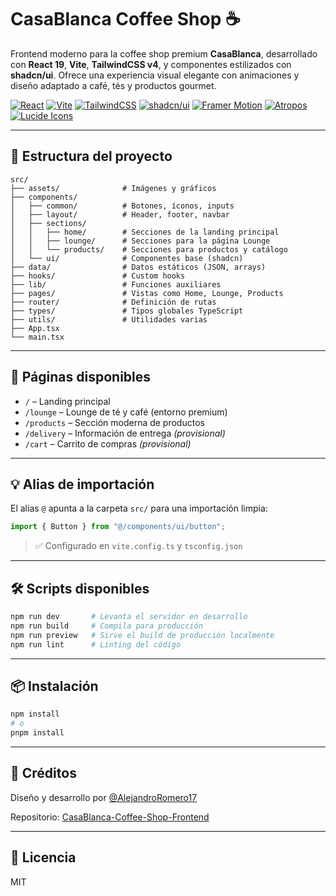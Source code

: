 # CasaBlanca Coffee Shop ☕️

Frontend moderno para la coffee shop premium **CasaBlanca**, desarrollado con **React 19**, **Vite**, **TailwindCSS v4**, y componentes estilizados con **shadcn/ui**. Ofrece una experiencia visual elegante con animaciones y diseño adaptado a café, tés y productos gourmet.

[![React](https://img.shields.io/badge/React-19-61DAFB?style=for-the-badge&logo=react&logoColor=black)](https://react.dev/)
[![Vite](https://img.shields.io/badge/Vite-6-646CFF?style=for-the-badge&logo=vite&logoColor=white)](https://vitejs.dev/)
[![TailwindCSS](https://img.shields.io/badge/TailwindCSS-4-38B2AC?style=for-the-badge&logo=tailwind-css&logoColor=white)](https://tailwindcss.com/)
[![shadcn/ui](https://img.shields.io/badge/shadcn/ui-modern%20UI-000000?style=for-the-badge)](https://ui.shadcn.com/)
[![Framer Motion](https://img.shields.io/badge/Framer_Motion-animations-black?style=for-the-badge&logo=framer&logoColor=white)](https://www.framer.com/motion/)
[![Atropos](https://img.shields.io/badge/Atropos-3D_effects-6C63FF?style=for-the-badge)](https://atroposjs.com/)
[![Lucide Icons](https://img.shields.io/badge/Lucide-icons-FFD700?style=for-the-badge&logo=lucide&logoColor=black)](https://lucide.dev/)

---

## 📁 Estructura del proyecto

```
src/
├── assets/              # Imágenes y gráficos
├── components/
│   ├── common/          # Botones, íconos, inputs
│   ├── layout/          # Header, footer, navbar
│   ├── sections/
│   │   ├── home/        # Secciones de la landing principal
│   │   ├── lounge/      # Secciones para la página Lounge
│   │   └── products/    # Secciones para productos y catálogo
│   └── ui/              # Componentes base (shadcn)
├── data/                # Datos estáticos (JSON, arrays)
├── hooks/               # Custom hooks
├── lib/                 # Funciones auxiliares
├── pages/               # Vistas como Home, Lounge, Products
├── router/              # Definición de rutas
├── types/               # Tipos globales TypeScript
├── utils/               # Utilidades varias
├── App.tsx
└── main.tsx
```

---

## 🧭 Páginas disponibles

- `/` – Landing principal
- `/lounge` – Lounge de té y café (entorno premium)
- `/products` – Sección moderna de productos
- `/delivery` – Información de entrega *(provisional)*
- `/cart` – Carrito de compras *(provisional)*

---

## 💡 Alias de importación

El alias `@` apunta a la carpeta `src/` para una importación limpia:

```ts
import { Button } from "@/components/ui/button";
```

> ✅ Configurado en `vite.config.ts` y `tsconfig.json`

---

## 🛠️ Scripts disponibles

```bash
npm run dev       # Levanta el servidor en desarrollo
npm run build     # Compila para producción
npm run preview   # Sirve el build de producción localmente
npm run lint      # Linting del código
```

---

## 📦 Instalación

```bash
npm install
# o
pnpm install
```

---

## 📣 Créditos

Diseño y desarrollo por [@AlejandroRomero17](https://github.com/AlejandroRomero17)

Repositorio: [CasaBlanca-Coffee-Shop-Frontend](https://github.com/AlejandroRomero17/CasaBlanca-Coffee-Shop-Frontend)

---

## 🧾 Licencia

MIT
